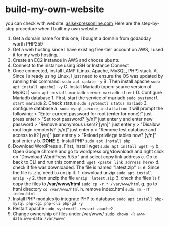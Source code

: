 # build-my-own-website
you can check with website: [asisexpressonline.com](https://asisexpressonline.com "Asis Express Online")
Here are the step-by-step procedure when I built my own website:
1. Get a domain name
   for this one, I bought a domain from godadday worth PHP259
2. Get a web hosting
    since I have existing free-tier account on AWS, I used it for my web hosting.
3. Create an EC2 instance in AWS and choose ubuntu
4. Connect to the instance using SSH or Instance Connect
5. Once connected, install LAMP (Linux, Apache, MySQL, PHP) stack.
    A. Since I already using Linux, I just need to ensure the OS was updated by running this command:
    `sudo apt update -y`
    B. Then install apache
    `sudo apt install apache2 -y`
    C. Install Mariadb (open-source version of MySQL)
    `sudo apt install mariadb-server mariadb-client`
    D. Configure Mariadb database
        1. First, start the service of mariadb
        `sudo systemctl start mariadb`
        2. Check status
        `sudo systemctl status mariadb`
        3. configure database
          a. `sudo mysql_secure_installation`
          it will prompt the following:
          > "Enter current password for root (enter for none):" just press enter
          > "Set root password? [y/n]" just enter y and enter new password
          > "Remove anonymous users? [y/n]" just enter y
          > "Disallow root login remoterly? [y/n]" just enter y
          > "Remove test database and access to it? [y/n]" just enter y
          > "Reload privilege tables now? [y/n]" just enter y
          b. **DONE**
     E. Install PHP
      `sudo apt install php`
  6. Download WordPress
     a. First, install wget
     `sudo apt install wget -y`
     b. Open Google chrome and go to wordpress.org/download/ and right click on "Download WordPress 5.5.x" and select copy link address
     c. Go to back to CLI and run this command:
     `wget <paste link adrress here>`
     d. check if file was downloaded. The file is named "latest.zip"
      `ls`
     e. Since the file is .zip, need to unzip it. 
          1. download unzip
            `sudo apt install unzip -y`
          2. then unzip the file
            `unzip  latest.zip`
          3. check the files
            `ls`
      f. copy the files to **/var/www/html**
        `sudo cp -r * /var/www/html`
      g. go to html directory
        `cd /var/www/html`
       h. remove index.html
        `sudo rm -rf index.html`
  7. Install PHP modules to integrate PHP to database
  `sudo apt install php-mysql php-cgi php-cli php-gd -y` 
  8. Restart apache
  `sudo systemctl restart apache2`
  9. Change ownership of files under /var/www/
  `sudo chown -R www-data:www-data /var/www/`
  
  
  
  
  
     
     
  
        
        
        
   
